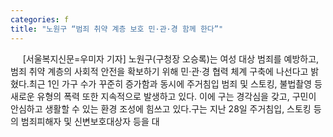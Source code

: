 ```yaml
---
categories: f
title: "노원구 “범죄 취약 계층 보호 민·관·경 함께 한다”"
---
```

&nbsp;&nbsp;&nbsp;&nbsp; [서울복지신문=우미자 기자] 노원구(구청장 오승록)는 여성 대상 범죄를 예방하고, 범죄 취약 계층의 사회적 안전을 확보하기 위해 민&#8231;관&#8231;경 협력 체계 구축에 나선다고 밝혔다.최근 1인 가구 수가 꾸준히 증가함과 동시에 주거침입 범죄 및 스토킹, 불법촬영 등 새로운 유형의 폭력 또한 지속적으로 발생하고 있다. 이에 구는 경각심을 갖고, 구민이 안심하고 생활할 수 있는 환경 조성에 힘쓰고 있다.구는 지난 28일 주거침입, 스토킹 등의 범죄피해자 및 신변보호대상자 등을 대